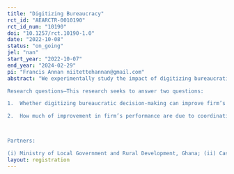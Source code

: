 ```yaml
---
title: "Digitizing Bureaucracy"
rct_id: "AEARCTR-0010190"
rct_id_num: "10190"
doi: "10.1257/rct.10190-1.0"
date: "2022-10-08"
status: "on_going"
jel: "nan"
start_year: "2022-10-07"
end_year: "2024-02-29"
pi: "Francis Annan niitettehannan@gmail.com"
abstract: "We experimentally study the impact of digitizing bureaucratic decision-making on performance of small- and medium-sized firms (SMEs) in Ghana. State and local governments often contract out development projects to SMEs – an important environment where fast-digital technology that meaningfully facilitates bureaucratic decision-making on projects will not only improve government’s capacity, but also have the potential to reduce frictions via timely processing and payments for projects to SMEs, with significant implications for increased firm productivity and project outcomes. We partner with the Ministry of Local Government and its technology solutions provider, Casantey Business Solutions Group Ltd., to design and evaluate the impact of a cloud-based solution technology that reduces bureaucratic bottlenecks and uniquely features two structural components (i) addresses coordination failures vs (ii) addresses payment failures. We randomly assign a large pool of select firm-linked projects to the solution technology to uplift projects administration and payments, and carefully measure firm performance.
Research questions—This research seeks to answer two questions:
1.	Whether digitizing bureaucratic decision-making can improve firm’s productivity and performance, and 
2.	How much of improvement in firm’s performance are due to coordination frictions and/or payments concerns?

Partners:
(i) Ministry of Local Government and Rural Development, Ghana; (ii) Casantey Business Solutions Group Ltd., Ghana; (iii) Ghana Statistical Services (GSS)"
layout: registration
---
```


